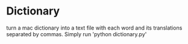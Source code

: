 # Dictionary
turn a mac dictionary into a text file with each word and its translations separated by commas. Simply run 'python dictionary.py'
